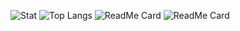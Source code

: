 ![Stat](https://github-readme-stats.vercel.app/api?username=sierra007117&count_private=true&show_icons=true&theme=chartreuse-dark&include_all_commits=yes&custom_title=Sierra117)
![Top Langs](https://github-readme-stats.vercel.app/api/top-langs/?username=sierra007117&langs_count=10&hide=html,SCSS&theme=dark&layout=compact&custom_title=SCM)
![ReadMe Card](https://github-readme-stats.vercel.app/api/pin/?username=sierra007117&repo=kg-6sleipnir&theme=radical&show_owner=yes)
![ReadMe Card](https://github-readme-stats.vercel.app/api/pin/?username=sierra007117&repo=kg-7areion&theme=monokai&show_owner=yes)
